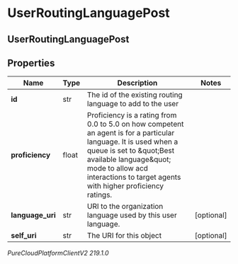 # UserRoutingLanguagePost

## UserRoutingLanguagePost

## Properties

|Name | Type | Description | Notes|
|------------ | ------------- | ------------- | -------------|
| **id** | str | The id of the existing routing language to add to the user | |
| **proficiency** | float | Proficiency is a rating from 0.0 to 5.0 on how competent an agent is for a particular language. It is used when a queue is set to \&quot;Best available language\&quot; mode to allow acd interactions to target agents with higher proficiency ratings. | |
| **language_uri** | str | URI to the organization language used by this user language. | [optional] |
| **self_uri** | str | The URI for this object | [optional] |



_PureCloudPlatformClientV2 219.1.0_
